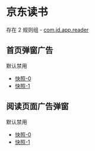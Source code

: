 # 京东读书

存在 2 规则组 - [com.jd.app.reader](/src/apps/com.jd.app.reader.ts)

## 首页弹窗广告

默认禁用

- [快照-0](https://i.gkd.li/import/12686577)
- [快照-1](https://i.gkd.li/import/12686664)

## 阅读页面广告弹窗

默认禁用

- [快照-0](https://i.gkd.li/import/12881810)
- [快照-1](https://i.gkd.li/import/12893631)
